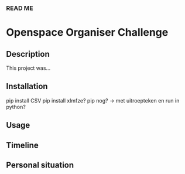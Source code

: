 ### READ ME

# Openspace Organiser Challenge

## Description

This project was... 

## Installation

pip install CSV
pip install xlmfze?
pip nog?
-> met uitroepteken en run in python?

## Usage

## Timeline

## Personal situation